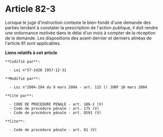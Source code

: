 # Article 82-3

Lorsque le juge d'instruction conteste le bien-fondé d'une demande des parties tendant à constater la prescription de
l'action publique, il doit rendre une ordonnance motivée dans le délai d'un mois à compter de la réception de la demande. Les
dispositions des avant-dernier et derniers alinéas de l'article 81 sont applicables.

**Liens relatifs à cet article**

	**Codifié par**:

	  - Loi n°57-1426 1957-12-31

	**Modifié par**:

	  - Loi n°2004-204 du 9 mars 2004 - art. 115 () JORF 10 mars 2004

	**Cité par**:

	  - CODE DE PROCEDURE PENALE - art. 186-1 (V)
	  - Code de procédure pénale - art. 175 (V)
	  - Code de procédure pénale - art. D591 (V)

	**Cite**:

	  - Code de procédure pénale - art. 81 (V)
